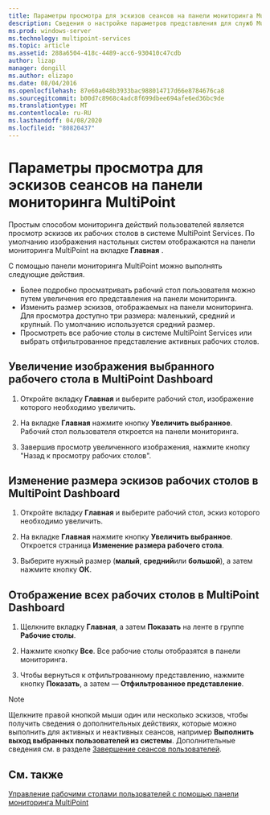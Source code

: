 ```yaml
---
title: Параметры просмотра для эскизов сеансов на панели мониторинга MultiPoint
description: Сведения о настройке параметров представления для служб MultiPoint
ms.prod: windows-server
ms.technology: multipoint-services
ms.topic: article
ms.assetid: 288a6504-418c-4489-acc6-930410c47cdb
author: lizap
manager: dongill
ms.author: elizapo
ms.date: 08/04/2016
ms.openlocfilehash: 87e60a048b3933bac988014717d66e8784676ca8
ms.sourcegitcommit: b00d7c8968c4adc8f699dbee694afe6ed36bc9de
ms.translationtype: MT
ms.contentlocale: ru-RU
ms.lasthandoff: 04/08/2020
ms.locfileid: "80820437"
---
```

# <a name="view-options-for-session-thumbnails-in-multipoint-dashboard"></a>Параметры просмотра для эскизов сеансов на панели мониторинга MultiPoint
Простым способом мониторинга действий пользователей является просмотр эскизов их рабочих столов в системе MultiPoint Services. По умолчанию изображения настольных систем отображаются на панели мониторинга MultiPoint на вкладке **Главная** .  
  
С помощью панели мониторинга MultiPoint можно выполнять следующие действия.  
  
- Более подробно просматривать рабочий стол пользователя можно путем увеличения его представления на панели мониторинга.  
- Изменить размер эскизов, отображаемых на панели мониторинга. Для просмотра доступно три размера: маленький, средний и крупный. По умолчанию используется средний размер.  
- Просмотреть все рабочие столы в системе MultiPoint Services или выбрать отфильтрованное представление активных рабочих столов.  
  
## <a name="to-enlarge-the-view-of-a-selected-desktop-in-multipoint-dashboard"></a>Увеличение изображения выбранного рабочего стола в MultiPoint Dashboard  
  
1.  Откройте вкладку **Главная** и выберите рабочий стол, изображение которого необходимо увеличить.  
  
2.  На вкладке **Главная** нажмите кнопку **Увеличить выбранное**. Рабочий стол пользователя откроется на панели мониторинга.  
  
3.  Завершив просмотр увеличенного изображения, нажмите кнопку "Назад к просмотру рабочих столов".  
  
## <a name="to-change-the-size-of-desktop-thumbnails-in-multipoint-dashboard"></a>Изменение размера эскизов рабочих столов в MultiPoint Dashboard  
  
1.  Откройте вкладку **Главная** и выберите рабочий стол, эскиз которого необходимо увеличить.  
  
2.  На вкладке **Главная** нажмите кнопку **Увеличить выбранное**. Откроется страница **Изменение размера рабочего стола**.  
  
3.  Выберите нужный размер (**малый**, **средний**или **большой**), а затем нажмите кнопку **ОК**.  
  
## <a name="to-show-all-desktops-in-multipoint-dashboard"></a>Отображение всех рабочих столов в MultiPoint Dashboard  
  
1.  Щелкните вкладку **Главная**, а затем **Показать** на ленте в группе **Рабочие столы**.  
  
2.  Нажмите кнопку **Все**. Все рабочие столы отобразятся в панели мониторинга.  
  
3.  Чтобы вернуться к отфильтрованному представлению, нажмите кнопку **Показать**, а затем — **Отфильтрованное представление**.  

>[!NOTE] 
> Щелкните правой кнопкой мыши один или несколько эскизов, чтобы получить сведения о дополнительных действиях, которые можно выполнить для активных и неактивных сеансов, например **Выполнить выход выбранных пользователей из системы**. Дополнительные сведения см. в разделе [Завершение сеансов пользователей](Log-Off-User-Sessions.md).

## <a name="see-also"></a>См. также  
[Управление рабочими столами пользователей с помощью панели мониторинга MultiPoint](Manage-User-Desktops-Using-MultiPoint-Dashboard.md)